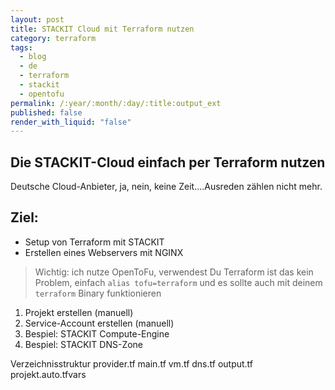 ```yaml
---
layout: post
title: STACKIT Cloud mit Terraform nutzen
category: terraform
tags:
  - blog
  - de
  - terraform
  - stackit
  - opentofu
permalink: /:year/:month/:day/:title:output_ext
published: false
render_with_liquid: "false"
---
```


## Die STACKIT-Cloud einfach per Terraform nutzen

Deutsche Cloud-Anbieter, ja, nein, keine Zeit....Ausreden zählen nicht mehr.

## Ziel:
- Setup von Terraform mit STACKIT
- Erstellen eines Webservers mit NGINX


>Wichtig: ich nutze OpenToFu, verwendest Du Terraform ist das kein Problem, einfach `alias tofu=terraform` und es sollte auch mit deinem `terraform` Binary funktionieren

1. Projekt erstellen (manuell)
2. Service-Account erstellen (manuell)
3. Bespiel: STACKIT Compute-Engine
4. Bespiel: STACKIT DNS-Zone

Verzeichnisstruktur
provider.tf
main.tf
vm.tf
dns.tf
output.tf
projekt.auto.tfvars